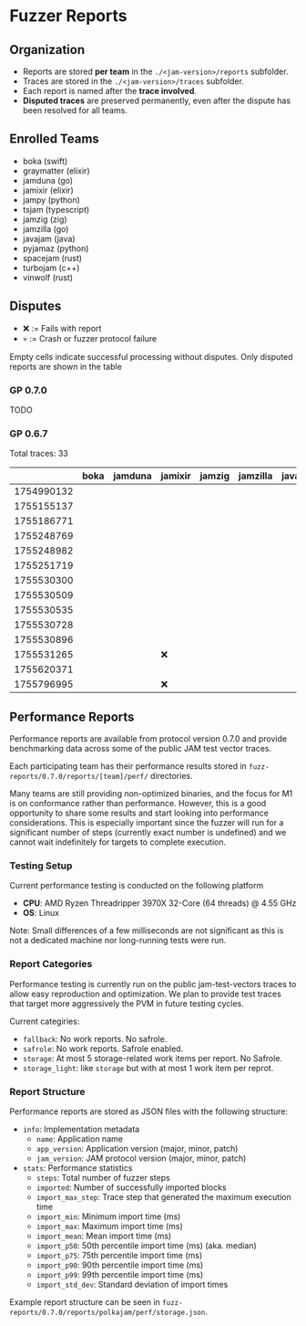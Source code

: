 # Fuzzer Reports

## Organization

- Reports are stored **per team** in the `./<jam-version>/reports` subfolder.  
- Traces are stored in the `./<jam-version>/traces` subfolder.  
- Each report is named after the **trace involved**.
- **Disputed traces** are preserved permanently, even after the dispute has been resolved for all teams.  

## Enrolled Teams

* boka (swift)
* graymatter (elixir)
* jamduna (go)
* jamixir (elixir)
* jampy (python)
* tsjam (typescript)
* jamzig (zig)
* jamzilla (go)
* javajam (java)
* pyjamaz (python)
* spacejam (rust)
* turbojam (c++)
* vinwolf (rust)

## Disputes

* ❌ := Fails with report
* 💀 := Crash or fuzzer protocol failure

Empty cells indicate successful processing without disputes.
Only disputed reports are shown in the table

### GP 0.7.0

TODO

### GP 0.6.7

Total traces: 33

|            | boka | jamduna | jamixir | jamzig | jamzilla | javajam | spacejam | turbojam | vinwolf |
|------------|------|---------|---------|--------|----------|---------|----------|----------|---------|
| 1754990132 |      |         |         |        |          |         |          |    ❌    |         |
| 1755155137 |      |         |         |        |          |         |          |    ❌    |         |
| 1755186771 |      |         |         |        |          |         |          |    ❌    |         |
| 1755248769 |      |         |         |        |          |         |          |    ❌    |         |
| 1755248982 |      |         |         |        |          |         |          |    ❌    |         |
| 1755251719 |      |         |         |        |          |         |          |    ❌    |         |
| 1755530300 |      |         |         |        |          |         |          |    ❌    |         |
| 1755530509 |      |         |         |        |          |         |          |    ❌    |         |
| 1755530535 |      |         |         |        |          |         |          |    ❌    |         |
| 1755530728 |      |         |         |        |          |         |          |    ❌    |         |
| 1755530896 |      |         |         |        |          |         |          |    ❌    |         |
| 1755531265 |      |         |   ❌    |        |          |         |          |    ❌    |         |
| 1755620371 |      |         |         |        |          |         |          |    ❌    |         |
| 1755796995 |      |         |   ❌    |        |          |         |          |          |         |

## Performance Reports

Performance reports are available from protocol version 0.7.0 and provide
benchmarking data across some of the public JAM test vector traces.

Each participating team has their performance results stored in
`fuzz-reports/0.7.0/reports/[team]/perf/` directories.

Many teams are still providing non-optimized binaries, and the focus for M1 is
on conformance rather than performance. However, this is a good opportunity to
share some results and start looking into performance considerations. This is
especially important since the fuzzer will run for a significant number of steps
(currently exact number is undefined) and we cannot wait indefinitely for
targets to complete execution.

### Testing Setup

Current performance testing is conducted on the following platform
- **CPU**: AMD Ryzen Threadripper 3970X 32-Core (64 threads) @ 4.55 GHz
- **OS**: Linux

Note: Small differences of a few milliseconds are not significant as this is not
a dedicated machine nor long-running tests were run.

### Report Categories

Performance testing is currently run on the public jam-test-vectors traces to
allow easy reproduction and optimization. We plan to provide test traces that
target more aggressively the PVM in future testing cycles.

Current categiries:
- `fallback`: No work reports. No safrole.
- `safrole`: No work reports. Safrole enabled.
- `storage`: At most 5 storage-related work items per report. No Safrole.
- `storage_light`: like `storage` but with at most 1 work item per reprot.

### Report Structure

Performance reports are stored as JSON files with the following structure:

- `info`: Implementation metadata
  - `name`: Application name
  - `app_version`: Application version (major, minor, patch)
  - `jam_version`: JAM protocol version (major, minor, patch)
- `stats`: Performance statistics
  - `steps`: Total number of fuzzer steps
  - `imported`: Number of successfully imported blocks
  - `import_max_step`: Trace step that generated the maximum execution time
  - `import_min`: Minimum import time (ms)
  - `import_max`: Maximum import time (ms)
  - `import_mean`: Mean import time (ms)
  - `import_p50`: 50th percentile import time (ms) (aka. median)
  - `import_p75`: 75th percentile import time (ms)
  - `import_p90`: 90th percentile import time (ms)
  - `import_p99`: 99th percentile import time (ms)
  - `import_std_dev`: Standard deviation of import times

Example report structure can be seen in `fuzz-reports/0.7.0/reports/polkajam/perf/storage.json`.
